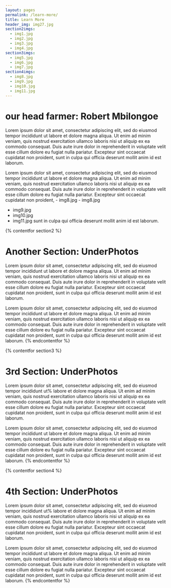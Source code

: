 ```yaml
---
layout: pages
permalink: /learn-more/
title: Learn More
header_img: img27.jpg
section2imgs:
  - img1.jpg
  - img2.jpg
  - img3.jpg
  - img4.jpg
section3imgs:
  - img5.jpg
  - img6.jpg
  - img7.jpg
section4imgs:
  - img8.jpg
  - img9.jpg
  - img10.jpg
  - img11.jpg
---
```


<h1 class="is-uppercase is-size-1"><span>our head farmer:</span> Robert Mbilongoe</h1>
Lorem ipsum dolor sit amet, consectetur adipiscing elit,
sed do eiusmod tempor incididunt ut labore et dolore magna aliqua. Ut enim ad minim veniam, quis nostrud exercitation ullamco laboris nisi ut aliquip ex ea commodo consequat. Duis aute irure dolor in reprehenderit in voluptate velit esse cillum dolore eu fugiat nulla pariatur. Excepteur sint occaecat cupidatat non proident,
sunt in culpa qui officia deserunt mollit anim id est laborum.


Lorem ipsum dolor sit amet, consectetur adipiscing elit,
sed do eiusmod tempor incididunt ut labore et dolore magna aliqua. Ut enim ad minim veniam, quis nostrud exercitation ullamco laboris nisi ut aliquip ex ea commodo consequat. Duis aute irure dolor in reprehenderit in voluptate velit esse cillum dolore eu fugiat nulla pariatur. Excepteur sint occaecat cupidatat non proident,  - img8.jpg  - img8.jpg
  - img9.jpg
  - img10.jpg
  - img11.jpg
sunt in culpa qui officia deserunt mollit anim id est laborum.


{% contentfor section2 %}
<h1 class="is-uppercase is-size-1"><span>Another Section:</span> UnderPhotos</h1>
Lorem ipsum dolor sit amet, consectetur adipiscing elit,
sed do eiusmod tempor incididunt ut labore et dolore magna aliqua. Ut enim ad minim veniam, quis nostrud exercitation ullamco laboris nisi ut aliquip ex ea commodo consequat. Duis aute irure dolor in reprehenderit in voluptate velit esse cillum dolore eu fugiat nulla pariatur. Excepteur sint occaecat cupidatat non proident,
sunt in culpa qui officia deserunt mollit anim id est laborum.


Lorem ipsum dolor sit amet, consectetur adipiscing elit,
sed do eiusmod tempor incididunt ut labore et dolore magna aliqua. Ut enim ad minim veniam, quis nostrud exercitation ullamco laboris nisi ut aliquip ex ea commodo consequat. Duis aute irure dolor in reprehenderit in voluptate velit esse cillum dolore eu fugiat nulla pariatur. Excepteur sint occaecat cupidatat non proident,
sunt in culpa qui officia deserunt mollit anim id est laborum.
{% endcontentfor %}

{% contentfor section3 %}
<h1 class="is-uppercase is-size-1"><span>3rd Section:</span> UnderPhotos</h1>
Lorem ipsum dolor sit amet, consectetur adipiscing elit,
sed do eiusmod tempor incididunt ut% labore et dolore magna aliqua. Ut enim ad minim veniam, quis nostrud exercitation ullamco laboris nisi ut aliquip ex ea commodo consequat. Duis aute irure dolor in reprehenderit in voluptate velit esse cillum dolore eu fugiat nulla pariatur. Excepteur sint occaecat cupidatat non proident,
sunt in culpa qui officia deserunt mollit anim id est laborum.


Lorem ipsum dolor sit amet, consectetur adipiscing elit,
sed do eiusmod tempor incididunt ut labore et dolore magna aliqua. Ut enim ad minim veniam, quis nostrud exercitation ullamco laboris nisi ut aliquip ex ea commodo consequat. Duis aute irure dolor in reprehenderit in voluptate velit esse cillum dolore eu fugiat nulla pariatur. Excepteur sint occaecat cupidatat non proident,
sunt in culpa qui officia deserunt mollit anim id est laborum.
{% endcontentfor %}

{% contentfor section4 %}
<h1 class="is-uppercase is-size-1"><span>4th Section:</span> UnderPhotos</h1>
Lorem ipsum dolor sit amet, consectetur adipiscing elit,
sed do eiusmod tempor incididunt ut% labore et dolore magna aliqua. Ut enim ad minim veniam, quis nostrud exercitation ullamco laboris nisi ut aliquip ex ea commodo consequat. Duis aute irure dolor in reprehenderit in voluptate velit esse cillum dolore eu fugiat nulla pariatur. Excepteur sint occaecat cupidatat non proident,
sunt in culpa qui officia deserunt mollit anim id est laborum.


Lorem ipsum dolor sit amet, consectetur adipiscing elit,
sed do eiusmod tempor incididunt ut labore et dolore magna aliqua. Ut enim ad minim veniam, quis nostrud exercitation ullamco laboris nisi ut aliquip ex ea commodo consequat. Duis aute irure dolor in reprehenderit in voluptate velit esse cillum dolore eu fugiat nulla pariatur. Excepteur sint occaecat cupidatat non proident,
sunt in culpa qui officia deserunt mollit anim id est laborum.
{% endcontentfor %}
